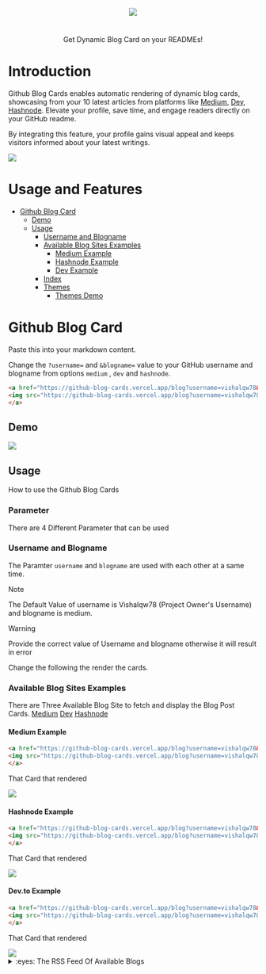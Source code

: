 <p align="center">
  
<img src="https://res.cloudinary.com/dnyfz9zqn/image/upload/v1692555001/logoed_1_b07o9w.svg"/>

#
<p align="center">Get Dynamic Blog Card on your READMEs!</p>
</p>

# Introduction

Github Blog Cards enables automatic rendering of dynamic blog cards, showcasing from your 10 latest articles from platforms like [Medium](https://medium.com/), [Dev](https://dev.to/), [Hashnode](https://hashnode.com/). Elevate your profile, save time, and engage readers directly on your GitHub readme.

By integrating this feature, your profile gains visual appeal and keeps visitors informed about your latest writings.

<img src="https://github-blog-cards.vercel.app/blog?username=vishalqw78&blogname=medium"/>

# Usage and Features

- [Github Blog Card](#github-blog-card)
    - [Demo](#demo)
    - [Usage](#usage)
        - [Username and Blogname](#username-and-blogname)
        - [Available Blog Sites Examples](#available-blog-sites-examples)
           - [Medium Example](#medium-example)
           - [Hashnode Example](#hashnode-example)
           - [Dev Example](#dev-example)
        - [Index](#index)
        - [Themes](#themes)
           - [Themes Demo](#themes-demo)

# Github Blog Card
Paste this into your markdown content.

Change the `?username=` and `&blogname=` value to your GitHub username and blogname from options `medium` , `dev` and `hashnode`.

```md
<a href="https://github-blog-cards.vercel.app/blog?username=vishalqw78&blogname=medium">
<img src="https://github-blog-cards.vercel.app/blog?username=vishalqw78&blogname=medium"/>
</a>
```
## Demo

<a href="https://github-blog-cards.vercel.app/blog?username=vishalqw78&blogname=medium">
<img src="https://github-blog-cards.vercel.app/blog?username=vishalqw78&blogname=medium"/>
</a>

## Usage
How to use the Github Blog Cards
### Parameter
There are 4 Different Parameter that can be used 
### Username and Blogname
The Paramter ```username``` and ```blogname``` are used with each other at a same time.
> [!NOTE]
> The Default Value of username is Vishalqw78 (Project Owner's Username) and blogname is medium.

>[!WARNING]
>Provide the correct value of Username and blogname otherwise it will result in error

Change the following the render the cards.

### Available Blog Sites Examples
There are Three Available Blog Site to fetch and display the Blog Post Cards.
[Medium](https://medium.com/)
[Dev](https://dev.to/)
[Hashnode](https://hashnode.com/)

#### Medium Example

```md
<a href="https://github-blog-cards.vercel.app/blog?username=vishalqw78&blogname=medium">
<img src="https://github-blog-cards.vercel.app/blog?username=vishalqw78&blogname=medium"/>
</a>
```

That Card that rendered

<a href="https://github-blog-cards.vercel.app/blog?username=vishalqw78&blogname=medium">
<img src="https://github-blog-cards.vercel.app/blog?username=vishalqw78&blogname=medium"/>
</a>

#### Hashnode Example

```md
<a href="https://github-blog-cards.vercel.app/blog?username=vishalqw78&blogname=medium">
<img src="https://github-blog-cards.vercel.app/blog?username=vishalqw78&blogname=medium"/>
</a>
```

That Card that rendered

<a href="https://github-blog-cards.vercel.app/blog?username=vishalqw78&blogname=medium">
<img src="https://github-blog-cards.vercel.app/blog?username=vishalqw78&blogname=medium"/>
</a>

#### Dev.to Example

```md
<a href="https://github-blog-cards.vercel.app/blog?username=vishalqw78&blogname=medium">
<img src="https://github-blog-cards.vercel.app/blog?username=vishalqw78&blogname=medium"/>
</a>
```

That Card that rendered

<a href="https://github-blog-cards.vercel.app/blog?username=vishalqw78&blogname=medium">
<img src="https://github-blog-cards.vercel.app/blog?username=vishalqw78&blogname=medium"/>
</a>


<details>
<summary>:eyes: The RSS Feed Of Available Blogs</summary>

<table>
  <tr>
    <th>Site</th>
    <th>RSS Feed</th>
  </tr>
  <tr>
    <td>Medium</td>
    <td><a href="https://medium.com/feed/@your-username">Medium RSS</a></td>
  </tr>
  <tr>
    <td>Dev.to</td>
    <td><a href="https://dev.to/feed/your-username">Dev.to RSS</a></td>
  </tr>
  <tr>
    <td>Hashnode</td>
    <td><a href="https://hashnode.com/rss/@your-username">Hashnode RSS</a></td>
  </tr>
</table>

</details>

      





